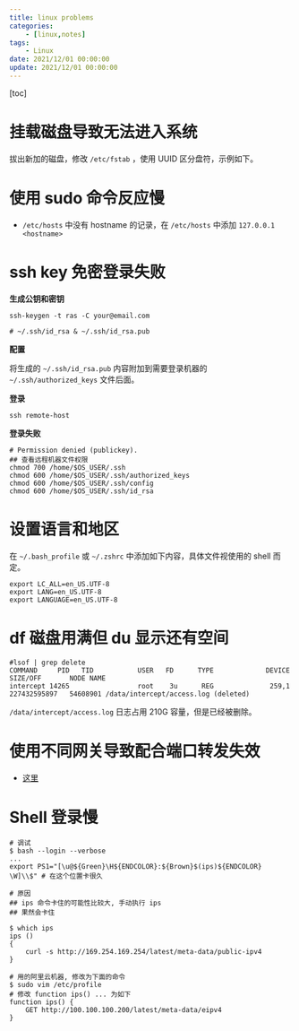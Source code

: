 ```yaml
---
title: linux problems
categories: 
	- [linux,notes]
tags:
	- Linux
date: 2021/12/01 00:00:00
update: 2021/12/01 00:00:00
---
```


[toc]

# 挂载磁盘导致无法进入系统

拔出新加的磁盘，修改 `/etc/fstab` ，使用 UUID 区分盘符，示例如下。

# 使用 sudo 命令反应慢

- `/etc/hosts` 中没有 hostname 的记录，在 `/etc/hosts` 中添加 `127.0.0.1 <hostname>`

# ssh key 免密登录失败

**生成公钥和密钥**

```shell
ssh-keygen -t ras -C your@email.com

# ~/.ssh/id_rsa & ~/.ssh/id_rsa.pub
```

**配置**

将生成的 `~/.ssh/id_rsa.pub` 内容附加到需要登录机器的 `~/.ssh/authorized_keys` 文件后面。

**登录**

```shell
ssh remote-host
```

**登录失败**

```shell
# Permission denied (publickey).
## 查看远程机器文件权限
chmod 700 /home/$OS_USER/.ssh
chmod 600 /home/$OS_USER/.ssh/authorized_keys
chmod 600 /home/$OS_USER/.ssh/config
chmod 600 /home/$OS_USER/.ssh/id_rsa
```

# 设置语言和地区

在 `~/.bash_profile` 或 `~/.zshrc` 中添加如下内容，具体文件视使用的 shell 而定。

```shell
export LC_ALL=en_US.UTF-8
export LANG=en_US.UTF-8
export LANGUAGE=en_US.UTF-8
```

# df 磁盘用满但 du 显示还有空间

```shell
#lsof | grep delete
COMMAND     PID   TID           USER   FD      TYPE             DEVICE     SIZE/OFF       NODE NAME
intercept 14265                 root    3u      REG              259,1 227432595897   54608901 /data/intercept/access.log (deleted)
```

`/data/intercept/access.log` 日志占用 210G 容量，但是已经被删除。

# 使用不同网关导致配合端口转发失效

- [这里](https://unix.stackexchange.com/questions/664757/port-forwarding-does-not-work-using-different-gateway)

# Shell 登录慢

```shell
# 调试
$ bash --login --verbose
...
export PS1="[\u@${Green}\H${ENDCOLOR}:${Brown}$(ips)${ENDCOLOR} \W]\\$" # 在这个位置卡很久

# 原因
## ips 命令卡住的可能性比较大, 手动执行 ips
## 果然会卡住

$ which ips
ips ()
{
    curl -s http://169.254.169.254/latest/meta-data/public-ipv4
}

# 用的阿里云机器, 修改为下面的命令
$ sudo vim /etc/profile
# 修改 function ips() ... 为如下
function ips() {
    GET http://100.100.100.200/latest/meta-data/eipv4
}
```

